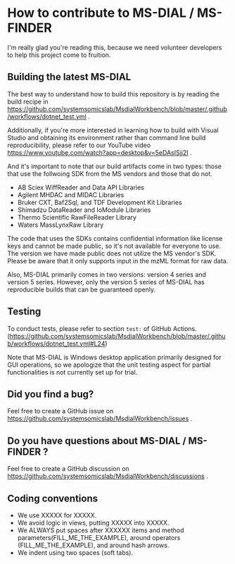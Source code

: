 # How to contribute to MS-DIAL / MS-FINDER

I'm really glad you're reading this, because we need volunteer developers to help this project come to fruition.

## Building the latest MS-DIAL

The best way to understand how to build this repository is by reading the build recipe in 
https://github.com/systemsomicslab/MsdialWorkbench/blob/master/.github/workflows/dotnet_test.yml .

Additionally, if you're more interested in learning how to build with Visual Studio and obtaining its environment rather than command line build reproducibility, please refer to our YouTube video https://www.youtube.com/watch?app=desktop&v=5eDAsISjj2I .

And it's important to note that our build artifacts come in two types: those that use the follwoing SDK from the MS vendors and those that do not.

- AB Sciex WiffReader and Data API Libraries
- Agilent MHDAC and MIDAC Libraries
- Bruker CXT, Baf2Sql, and TDF Development Kit Libraries
- Shimadzu DataReader and IoModule Libraries
- Thermo Scientific RawFileReader Library
- Waters MassLynxRaw Library

The code that uses the SDKs contains confidential information like license keys and cannot be made public, so it's not available for everyone to use.
The version we have made public does not utilize the MS vendor's SDK.
Please be aware that it only supports input in the mzML format for raw data.

Also, MS-DIAL primarily comes in two versions: version 4 series and version 5 series.
However, only the version 5 series of MS-DIAL has reproducible builds that can be guaranteed openly.

## Testing

To conduct tests, please refer to section `test:` of GitHub Actions.
(https://github.com/systemsomicslab/MsdialWorkbench/blob/master/.github/workflows/dotnet_test.yml#L24)

Note that MS-DIAL is Windows desktop application primarily designed for GUI operations, so we apologize that the unit testing aspect for partial functionalities is not currently set up for trial.

## Did you find a bug?

Feel free to create a GitHub issue on https://github.com/systemsomicslab/MsdialWorkbench/issues .

## Do you have questions about MS-DIAL / MS-FINDER ?

Feel free to create a GitHub discussion on https://github.com/systemsomicslab/MsdialWorkbench/discussions .

## Coding conventions
- We use XXXXX for XXXXX.
- We avoid logic in views, putting XXXXX into XXXXX.
- We ALWAYS put spaces after XXXXXX items and method parameters(FILL_ME_THE_EXAMPLE), around operators (FILL_ME_THE_EXAMPLE), and around hash arrows.
- We indent using two spaces (soft tabs).
